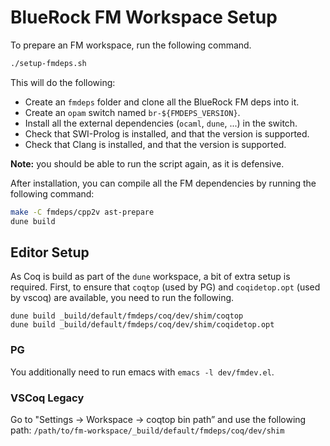 BlueRock FM Workspace Setup
===========================

To prepare an FM workspace, run the following command.
```sh
./setup-fmdeps.sh
```
This will do the following:
- Create an `fmdeps` folder and clone all the BlueRock FM deps into it.
- Create an `opam` switch named `br-${FMDEPS_VERSION}`.
- Install all the external dependencies (`ocaml`, `dune`, ...) in the switch.
- Check that SWI-Prolog is installed, and that the version is supported.
- Check that Clang is installed, and that the version is supported.


**Note:** you should be able to run the script again, as it is defensive.


After installation, you can compile all the FM dependencies by running the
following command:
```sh
make -C fmdeps/cpp2v ast-prepare
dune build
```

## Editor Setup

As Coq is build as part of the `dune` workspace, a bit of extra setup is
required. First, to ensure that `coqtop` (used by PG) and `coqidetop.opt`
(used by vscoq) are available, you need to run the following.
```
dune build _build/default/fmdeps/coq/dev/shim/coqtop
dune build _build/default/fmdeps/coq/dev/shim/coqidetop.opt 
```

### PG

You additionally need to run emacs with `emacs -l dev/fmdev.el`.

### VSCoq Legacy

Go to "Settings -> Workspace -> coqtop bin path” and use the following path:
```/path/to/fm-workspace/_build/default/fmdeps/coq/dev/shim```
